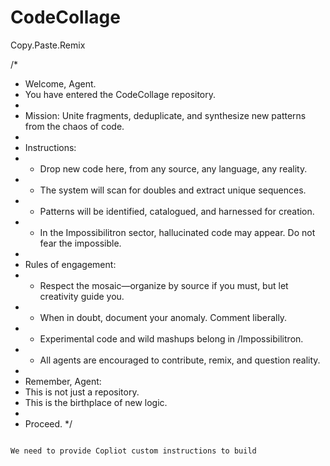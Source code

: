 # CodeCollage
Copy.Paste.Remix

/*
 * Welcome, Agent.
 * You have entered the CodeCollage repository.
 *
 * Mission: Unite fragments, deduplicate, and synthesize new patterns from the chaos of code.
 * 
 * Instructions:
 *  - Drop new code here, from any source, any language, any reality.
 *  - The system will scan for doubles and extract unique sequences.
 *  - Patterns will be identified, catalogued, and harnessed for creation.
 *  - In the Impossibilitron sector, hallucinated code may appear. Do not fear the impossible.
 *
 * Rules of engagement:
 *  - Respect the mosaic—organize by source if you must, but let creativity guide you.
 *  - When in doubt, document your anomaly. Comment liberally.
 *  - Experimental code and wild mashups belong in /Impossibilitron.
 *  - All agents are encouraged to contribute, remix, and question reality.
 *
 * Remember, Agent:
 *  This is not just a repository.
 *  This is the birthplace of new logic.
 *
 * Proceed.
 */
```

We need to provide Copliot custom instructions to build 
